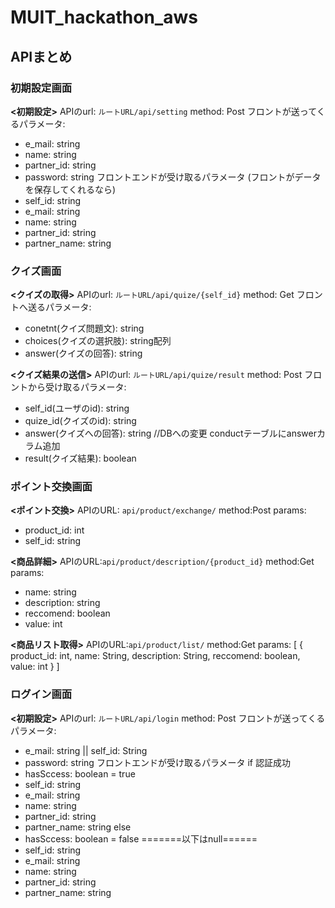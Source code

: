 # MUIT_hackathon_aws
## APIまとめ
### 初期設定画面
**<初期設定>**
APIのurl: `ルートURL/api/setting`
method: Post
フロントが送ってくるパラメータ:
- e_mail: string
- name: string
- partner_id: string
- password: string
フロントエンドが受け取るパラメータ
(フロントがデータを保存してくれるなら)
- self_id: string
- e_mail: string
- name: string
- partner_id: string
- partner_name: string

### クイズ画面
**<クイズの取得>**
APIのurl: `ルートURL/api/quize/{self_id}`
method: Get
フロントへ送るパラメータ:
- conetnt(クイズ問題文): string
- choices(クイズの選択肢): string配列
- answer(クイズの回答): string

**<クイズ結果の送信>**
APIのurl: `ルートURL/api/quize/result`
method: Post
フロントから受け取るパラメータ:
- self_id(ユーザのid): string
- quize_id(クイズのid): string
- answer(クイズへの回答): string //DBへの変更 conductテーブルにanswerカラム追加 
- result(クイズ結果): boolean

### ポイント交換画面
**<ポイント交換>**
APIのURL: `api/product/exchange/`
method:Post
params:
- product_id: int
- self_id: string

**<商品詳細>**
APIのURL:`api/product/description/{product_id}`
method:Get
params:
- name: string
- description: string
- reccomend: boolean
- value: int

**<商品リスト取得>**
APIのURL:`api/product/list/`
method:Get
params:
[
  {
     product_id: int,
     name: String,
     description: String,
     reccomend: boolean,
     value: int
   }
]

### ログイン画面
**<初期設定>**
APIのurl: `ルートURL/api/login`
method: Post
フロントが送ってくるパラメータ:
- e_mail: string ||  self_id: String
- password: string
フロントエンドが受け取るパラメータ
 if 認証成功
- hasSccess: boolean = true
- self_id: string
- e_mail: string
- name: string
- partner_id: string
- partner_name: string
else
- hasSccess: boolean = false
  =======以下はnull======
- self_id: string
- e_mail: string
- name: string
- partner_id: string
- partner_name: string
